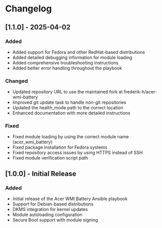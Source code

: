 # Changelog

## [1.1.0] - 2025-04-02

### Added
- Added support for Fedora and other RedHat-based distributions
- Added detailed debugging information for module loading
- Added comprehensive troubleshooting instructions
- Added better error handling throughout the playbook

### Changed
- Updated repository URL to use the maintained fork at frederik-h/acer-wmi-battery
- Improved git update task to handle non-git repositories
- Updated the health_mode path to the correct location
- Enhanced documentation with more detailed instructions

### Fixed
- Fixed module loading by using the correct module name (acer_wmi_battery)
- Fixed package installation for Fedora systems
- Fixed repository access issues by using HTTPS instead of SSH
- Fixed module verification script path

## [1.0.0] - Initial Release

### Added
- Initial release of the Acer WMI Battery Ansible playbook
- Support for Debian-based distributions
- DKMS integration for kernel updates
- Module autoloading configuration
- Secure Boot support with module signing
